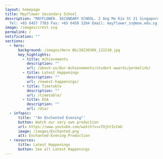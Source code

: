 ```yaml
---
layout: homepage
title: Mayflower Secondary School
description: "MAYFLOWER. SECONDARY SCHOOL. 2 Ang Mo Kio St 21 Singapore 569384
  Tel: +65 6457 7783 Fax: +65 6458 3284 Email: mayflower_ss@moe.edu.sg."
image: /images/crest.svg
permalink: /
notification: ""
sections:
  - hero:
      background: /images/Hero BG/20230309_122210.jpg
      key_highlights:
        - title: Achievements
          description: ""
          url: /about-us/Our-Achievements/student-awards/permalink/
        - title: Latest Happenings
          description: ""
          url: /newest-happenings/
        - title: Timetable
          description: ""
          url: /timetable/
        - title: DSA
          description: ""
          url: /dsa/
  - infopic:
      title: '"An Enchanted Evening"'
      button: Watch our very own production
      url: https://www.youtube.com/watch?v=sfOjhtIcCmU
      image: /images/Enchanted.png
      alt: Enchanted-Evening-Production
  - resources:
      title: Latest Happenings
      button: See all Latest Happenings
---
```

